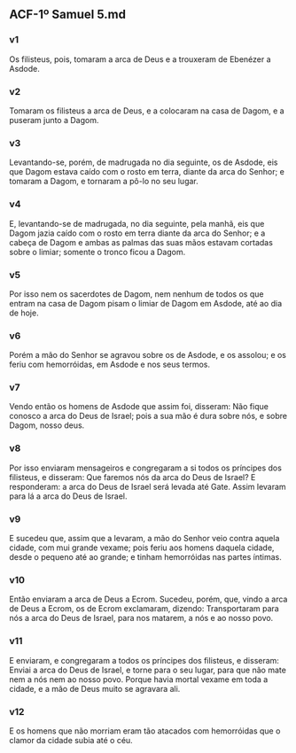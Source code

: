 ## ACF-1º Samuel 5.md
### v1
 Os filisteus, pois, tomaram a arca de Deus e a trouxeram de Ebenézer a Asdode.
### v2
 Tomaram os filisteus a arca de Deus, e a colocaram na casa de Dagom, e a puseram junto a Dagom.
### v3
 Levantando-se, porém, de madrugada no dia seguinte, os de Asdode, eis que Dagom estava caído com o rosto em terra, diante da arca do Senhor; e tomaram a Dagom, e tornaram a pô-lo no seu lugar.
### v4
 E, levantando-se de madrugada, no dia seguinte, pela manhã, eis que Dagom jazia caído com o rosto em terra diante da arca do Senhor; e a cabeça de Dagom e ambas as palmas das suas mãos estavam cortadas sobre o limiar; somente o tronco ficou a Dagom.
### v5
 Por isso nem os sacerdotes de Dagom, nem nenhum de todos os que entram na casa de Dagom pisam o limiar de Dagom em Asdode, até ao dia de hoje.
### v6
 Porém a mão do Senhor se agravou sobre os de Asdode, e os assolou; e os feriu com hemorróidas, em Asdode e nos seus termos.
### v7
 Vendo então os homens de Asdode que assim foi, disseram: Não fique conosco a arca do Deus de Israel; pois a sua mão é dura sobre nós, e sobre Dagom, nosso deus.
### v8
 Por isso enviaram mensageiros e congregaram a si todos os príncipes dos filisteus, e disseram: Que faremos nós da arca do Deus de Israel? E responderam: a arca do Deus de Israel será levada até Gate. Assim levaram para lá a arca do Deus de Israel.
### v9
 E sucedeu que, assim que a levaram, a mão do Senhor veio contra aquela cidade, com mui grande vexame; pois feriu aos homens daquela cidade, desde o pequeno até ao grande; e tinham hemorróidas nas partes íntimas.
### v10
 Então enviaram a arca de Deus a Ecrom. Sucedeu, porém, que, vindo a arca de Deus a Ecrom, os de Ecrom exclamaram, dizendo: Transportaram para nós a arca do Deus de Israel, para nos matarem, a nós e ao nosso povo.
### v11
 E enviaram, e congregaram a todos os príncipes dos filisteus, e disseram: Enviai a arca do Deus de Israel, e torne para o seu lugar, para que não mate nem a nós nem ao nosso povo. Porque havia mortal vexame em toda a cidade, e a mão de Deus muito se agravara ali.
### v12
 E os homens que não morriam eram tão atacados com hemorróidas que o clamor da cidade subia até o céu.
